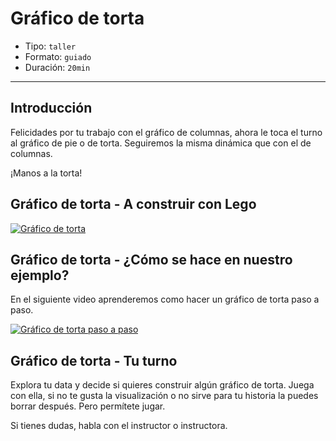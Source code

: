 # Gráfico de torta

* Tipo: `taller`
* Formato: `guiado`
* Duración: `20min`

***

## Introducción

Felicidades por tu trabajo con el gráfico de columnas, ahora le toca el turno al
gráfico de pie o de torta. Seguiremos la misma dinámica que con el de columnas.

¡Manos a la torta!

## Gráfico de torta - A construir con Lego

[![Gráfico de torta](https://embed-ssl.wistia.com/deliveries/d3dbe025d0d5a829814db8b4708249862487bf12.jpg?image_play_button_size=2x&amp;image_crop_resized=960x540&amp;image_play_button=1&amp;image_play_button_color=f7b617e0)](https://laboratoria.wistia.com/medias/q6sduuk15e?wvideo=q6sduuk15e)

## Gráfico de torta - ¿Cómo se hace en nuestro ejemplo?

En el siguiente video aprenderemos como hacer un gráfico de torta paso a paso.

[![Gráfico de torta paso a paso](https://embed-ssl.wistia.com/deliveries/b5c9bc8eac23b5c83a4e44e6df05153e44777f00.jpg?image_play_button_size=2x&amp;image_crop_resized=960x540&amp;image_play_button=1&amp;image_play_button_color=f7b617e0)](https://laboratoria.wistia.com/medias/w8ghubdkub?wvideo=w8ghubdkub)

## Gráfico de torta - Tu turno

Explora tu data y decide si quieres construir algún gráfico de torta. Juega con
ella, si no te gusta la visualización o no sirve para tu historia la puedes
borrar después. Pero permítete jugar.

Si tienes dudas, habla con el instructor o instructora.
